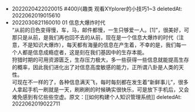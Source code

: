 - 2022020422020015 #400兴趣类 观看XYplorer的小技巧1~3 deletedAt: 2022062019015610
- 2022030821160010 01 信息大爆炸时代<br>“从前的日色变得慢，车，马，邮件都慢，一生只够爱一人。[1]”，很美好，可那只是从前，是我们再也回不去的从前，现在是一个信息大爆炸的时代（注意，不是知识大爆炸），每天都有海量的信息在产生着，不幸的是，我们每一个人都是信息成瘾症者，这是刻在我们基因中的生存本能。<br>狩猎时期的可用资源匮乏，生存压力极大，多一些获得一些信息就能提高生存的概率，因此我们进化出了对信息高度敏感的能力，正所谓八卦是人类的天性。<br>可现在不一样的了，各种信息满天飞，每时每刻都在发生着“新鲜事儿”，很多人拿起手机一刷就是一天，刷刷刷的时候确实很快乐，可是放下手机后，又会难免感到有亿些些空虚。原文：[[如何构建个人知识管理系统]] deletedAt: 2022062019022711